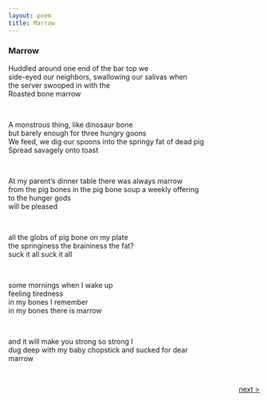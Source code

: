 ```yaml
---
layout: poem
title: Marrow
---
```


### Marrow

Huddled around one end of the bar top we  
side-eyed our neighbors, swallowing our salivas when  
the server swooped in with the  
Roasted bone marrow  

&nbsp;  

A monstrous thing, like dinosaur bone  
but barely enough for three hungry goons  
We feed, we dig our spoons into the springy fat of dead pig  
Spread savagely onto toast  

&nbsp;  

At my parent’s dinner table there was always marrow  
from the pig bones in the pig bone soup a weekly offering  
to the hunger gods  
will be pleased  

&nbsp;  

all the globs of pig bone on my plate  
the springiness the braininess the fat?  
suck it all suck it all  

&nbsp;  

some mornings when I wake up  
feeling tiredness  
in my bones I remember  
in my bones there is marrow  

&nbsp;  

and it will make you strong so strong I  
dug deep with my baby chopstick and sucked for dear  
marrow  

&nbsp;  

<a href="/poems/tanka" style="float: right;">next ></a>

